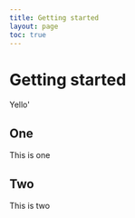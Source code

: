 ```yaml
---
title: Getting started
layout: page
toc: true
---
```


# Getting started

Yello'

## One

This is one

## Two

This is two
